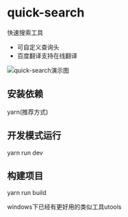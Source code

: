# quick-search

快速搜索工具
- 可自定义查询头
- 百度翻译支持在线翻译

![quick-search演示图](https://user-images.githubusercontent.com/51696131/118353792-7c4dda00-b59a-11eb-8cd6-c76db8d0b712.gif)

## 安装依赖

yarn(推荐方式)

## 开发模式运行

yarn run dev

## 构建项目

yarn run build

windows下已经有更好用的类似工具utools
